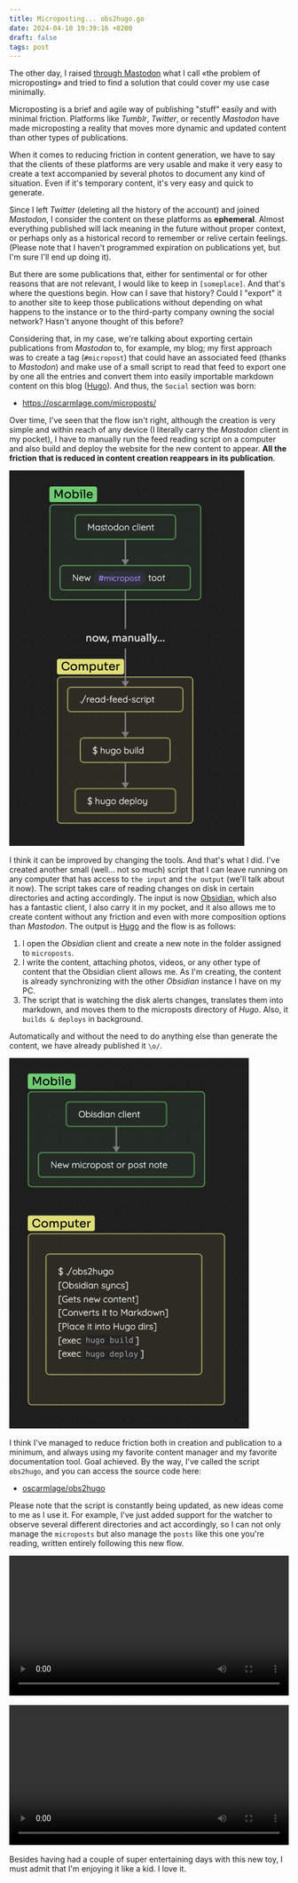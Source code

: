 ```yaml
---
title: Microposting... obs2hugo.go
date: 2024-04-10 19:39:16 +0200
draft: false
tags: post
---
```


The other day, I raised [through Mastodon](https://mastodon.bofhers.es/@oscarmlage/112235259493996614) what I call «the problem of microposting»  and tried to find a solution that could cover my use case minimally.

Microposting is a brief and agile way of publishing "stuff" easily and with minimal friction. Platforms like *Tumblr*, *Twitter*, or recently *Mastodon* have made microposting a reality that moves more dynamic and updated content than other types of publications.

When it comes to reducing friction in content generation, we have to say that the clients of these platforms are very usable and make it very easy to create a text accompanied by several photos to document any kind of situation. Even if it's temporary content, it's very easy and quick to generate.

Since I left *Twitter* (deleting all the history of the account) and joined *Mastodon*, I consider the content on these platforms as **ephemeral**. Almost everything published will lack meaning in the future without proper context, or perhaps only as a historical record to remember or relive certain feelings. (Please note that I haven't programmed expiration on publications yet, but I'm sure I'll end up doing it).

But there are some publications that, either for sentimental or for other reasons that are not relevant, I would like to keep in `[someplace]`. And that's where the questions begin. How can I save that history? Could I "export" it to another site to keep those publications without depending on what happens to the instance or to the third-party company owning the social network? Hasn't anyone thought of this before?

Considering that, in my case, we're talking about exporting certain publications from *Mastodon* to, for example, my blog; my first approach was to create a tag (`#micropost`) that could have an associated feed (thanks to *Mastodon*) and make use of a small script to read that feed to export one by one all the entries and convert them into easily importable markdown content on this blog ([Hugo](https://gohugo.io)). And thus, the `Social` section was born:

- https://oscarmlage.com/microposts/

Over time, I've seen that the flow isn't right, although the creation is very simple and within reach of any device (I literally carry the *Mastodon* client in my pocket), I have to manually run the feed reading script on a computer and also build and deploy the website for the new content to appear. **All the friction that is reduced in content creation reappears in its publication**.

![microposting-the-hard-way](gallery/microposting-the-hard-way.png)

I think it can be improved by changing the tools. And that's what I did. I've created another small (well... not so much) script that I can leave running on any computer that has access to `the input` and `the output` (we'll talk about it now). The script takes care of reading changes on disk in certain directories and acting accordingly. The input is now [Obsidian](https://obsidian.md), which also has a fantastic client, I also carry it in my pocket, and it also allows me to create content without any friction and even with more composition options than *Mastodon*. The output is [Hugo](https://gohugo.io) and the flow is as follows:

1. I open the *Obsidian* client and create a new note in the folder assigned to `microposts`.
2. I write the content, attaching photos, videos, or any other type of content that the Obsidian client allows me. As I'm creating, the content is already synchronizing with the other *Obsidian* instance I have on my PC.
3. The script that is watching the disk alerts changes, translates them into markdown, and moves them to the microposts directory of *Hugo*. Also, it `builds & deploys` in background.

Automatically and without the need to do anything else than generate the content, we have already published it `\o/`.

![microposting-the-easy-way](gallery/microposting-the-easy-way.png)

I think I've managed to reduce friction both in creation and publication to a minimum, and always using my favorite content manager and my favorite documentation tool. Goal achieved. By the way, I've called the script `obs2hugo`, and you can access the source code here:

- [oscarmlage/obs2hugo](https://git.oscarmlage.com/oscarmlage/obs2hugo)

Please note that the script is constantly being updated, as new ideas come to me as I use it. For example, I've just added support for the watcher to observe several different directories and act accordingly, so I can not only manage the `microposts` but also manage the `posts` like this one you're reading, written entirely following this new flow.

<p><video width="100%" controls><source src="gallery/obs2hugo-sample01.mov" /></video></p>
<p><video width="100%" controls><source src="gallery/obs2hugo-sample02.mov" /></video></p>

Besides having had a couple of super entertaining days with this new toy, I must admit that I'm enjoying it like a kid. I love it.
